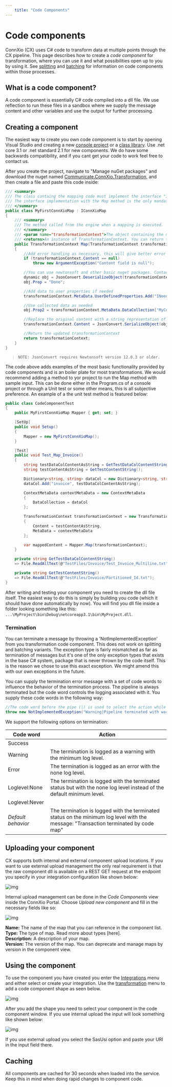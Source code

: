 ```yaml
---
    title: "Code Components"
---
```


# Code components

ConnXio (CX) uses C# code to transform data at multiple points through the CX pipeline. This page describes how to create a *code component* for transformation, where you can use it and what possibilities open up to you by using it. See [splitting](/Transformation/Splitting) and [batching](/Transformation/Batching) for information on code components within those processes.

## What is a code component?

A code component is essentially C# code compiled into a dll file. We use reflection to run these files in a sandbox where we supply the message content and other variables and use the output for further processing.

## Creating a component

The easiest way to create you own code component is to start by opening Visual Studio and creating a new [console project](https://docs.microsoft.com/en-us/visualstudio/get-started/csharp/tutorial-console?view=vs-2019) or a [class library](https://docs.microsoft.com/en-us/dotnet/core/tutorials/library-with-visual-studio?pivots=dotnet-core-3-1). Use .net core 3.1 or .net standard 2.1 for new components. We do have some backwards compatibility, and if you cant get your code to work feel free to contact us.

After you create the project, navigate to "Manage nuGet packages" and download the nuget named [Communicate.ConnXio.Transformation](https://www.nuget.org/packages/Communicate.ConnXio.Transformation/1.0.1?_src=template), and then create a file and paste this code inside:

```csharp
/// <summary>
/// The class containg the mapping code must implement the interface "IConnXioMap". This interface contains the definition of the method "Map" which is where the mapping code goes. 
/// The interface implementation with the Map method is the only mandatory code, but you can add as many files and other methods that you want, and call them from inside the Map method.
/// </summary>
public class MyFirstConnXioMap : IConnXioMap
{
    /// <summary>
    /// The method called from the engine when a mapping is executed.
    /// </summary>
    /// <param name="transformationContext">The object containing the message content as it is currently and metadata relevant for the current context</param>
    /// <returns>An instance of TransformationContext. You can return the same instance as the one received in as input parameter, after making some chacges as in the example, or create a brand new one</returns>
    public TransformationContext Map(TransformationContext transformationContext)
    {
        //Add error handling as necessary, this will give better error messages in the logs
        if (transformationContext.Content == null)
            throw new ArgumentException("Content field is null");

        //You can use newtonsoft and other basic nuget packages. Contact the CX team if you need a non supported package.
        dynamic obj = JsonConvert.DeserializeObject(transformationContext.Content);
        obj.Prop = "Done";

        //Add data to user properties if needed
        transformationContext.MetaData.UserDefinedProperties.Add("INeedThisLater", obj.prop);

        //Use collected data as needed
        obj.Prop2 = transformationContext.MetaData.DataCollection["MyCollectedData"];

        //Replace the original content with a string representation of the object "obj"
        transformationContext.Content = JsonConvert.SerializeObject(obj);

        //Return the updated transformationContext
        return transformationContext;
    }
}
```

>`NOTE: JsonConvert requires Newtonsoft version 12.0.3 or older.`

The code above adds examples of the most basic functionality provided by code components and is an boiler plate for most transformations. We would recommend adding a method to yor project to run the Map method with sample input. This can be done either in the Program.cs of a console project or through a Unit test or some other means, this is all subjective preference. An example of a the unit test method is featured below:

```csharp
public class CodeComponentTest
{
    public MyFirstConnXioMap Mapper { get; set; }

    [SetUp]
    public void Setup()
    {
        Mapper = new MyFirstConnXioMap();
    }

    [Test]
    public void Test_Map_Invoice()
    {
        string testDataColContentAsString = GetTestDataColContentString();
        string testContentAsString = GetTestContentString();

        Dictionary<string, string> dataCol = new Dictionary<string, string>();
        dataCol.Add("invoice", testDataColContentAsString);

        ContextMetaData contextMetaData = new ContextMetaData
        {
            DataCollection = dataCol
        };

        TransformationContext transformationContext = new TransformationContext
        {
            Content = testContentAsString,
            MetaData = contextMetaData
        };            

        var mappedContent = Mapper.Map(transformationContext);
    }

    private string GetTestDataColContentString()
    => File.ReadAllText(@"TestFiles/Invoice/Test_Invoice_Multiline.txt");

    private string GetTestContentString()
    => File.ReadAllText(@"TestFiles/Invoice/Partitioned_Id.txt");
}
```

After writing and testing your component you need to create the dll file itself. The easiest way to do this is simply by building you code (which it should have done automatically by now). You will find you dll file inside a folder looking something like this: `...\MyProject\bin\Debug\netcoreapp3.1\bin\MyProject.dll`.

### Termination

You can terminate a message by throwing a 'NotImplementedException' from you transformation code component. This does not work on splitting and batching variants. The exception type is fairly mismatched as far as termination of messages but it's one of the only exception types that exists in the base C# system, package that is never thrown by the code itself. This is the reason we chose to use this exact exception. We might amend this with our own exceptions in the future.

You can supply the termination error message with a set of code words to influence the behavior of the termination process. The pipeline is always terminated but the code word controls the logging associated with it. You supply these code words in the following way:

```csharp
//The code word before the pipe (|) is used to select the action while the text after the pipe is used as the log event message sent via the [logging events functionality](/Logging).
throw new NotImplementedException("Warning|Pipeline terminated with warning");
```

We support the following options on termination:

| Code word | Action |
|---|---|
| Success| | The termination is logged as a success with the minimum log level.|
| Warning | The termination is logged as a warning with the minimum log level. |
| Error | The termination is logged as an error with the none log level. |
| Loglevel:None | The termination is logged with the terminated status but with the none log level instead of the default minimum level.|
| Loglevel:Never| | The termination is not logged at all.|
| *Default behavior* | The termination is logged with the terminated status on the minimum log level with the message: "Transaction terminated by code map" |

## Uploading your component

CX supports both internal and external component upload locations. If you want to use external upload management the only real requirement is that the raw component dll is available on a REST GET request at the endpoint you specify in your integration configuration like shown below:

![img](https://cmhpictsa.blob.core.windows.net/pictures/Code%20Mapping%20Self%20hosted.PNG?sv=2020-04-08&st=2021-10-20T11%3A20%3A16Z&se=2040-10-21T11%3A20%3A00Z&sr=b&sp=r&sig=iwI0j%2Fyh8iCN48%2BrktJaxgGrqXqA9DmOl5sT2HHCyMU%3D)

Internal upload management can be done in the *Code Components* view inside the ConnXio Portal. Choose *Upload new component* and fill in the necessary fields like so:

![img](https://cmhpictsa.blob.core.windows.net/pictures/Internal%20code%20mapping.PNG?sv=2020-04-08&st=2021-10-20T11%3A25%3A22Z&se=2040-10-21T11%3A25%3A00Z&sr=b&sp=r&sig=xPBSb9XGhTGJvEuCQBVEttFnvsXigrtdyKzwmbgFWzk%3D)

**Name:** The name of the map that you can reference in the component list.\
**Type:** The type of map. Read more about types [here].\
**Description:** A description of your map.\
**Version:** The version of the map. You can deprecate and manage maps by version in the component view.

## Using the component

To use the component you have created you enter the [Integrations](/Integrations/creating-integrations) menu and either select or create your integration. Use the [transformation](/Transformation/code-components#using-the-component) menu to add a code component shape as seen below.

![img](https://cmhpictsa.blob.core.windows.net/pictures/Code%20mapping%20add%20tranformation.png?sv=2020-04-08&st=2021-10-21T11%3A01%3A19Z&se=2040-10-22T11%3A01%3A00Z&sr=b&sp=r&sig=7sKZFsU0p1B4EJDZowq6aAL8GDtkm2tkpbw94JjzTlo%3D)

After you add the shape you need to select your component in the code component window. If you use internal upload the input will look something like shown below:

![img](https://cmhpictsa.blob.core.windows.net/pictures/Code%20Mapping%20select%20mapping.PNG?sv=2020-04-08&st=2021-10-21T11%3A05%3A02Z&se=2040-10-22T11%3A05%3A00Z&sr=b&sp=r&sig=8ViYt9AB%2B5blz8GJvbT4rsuHNXfZsWN%2Fj8IxhjdEteM%3D)

If you use external upload you select the SasUsi option and paste your URI in the input field there.

## Caching

All components are cached for 30 seconds when loaded into the service. Keep this in mind when doing rapid changes to component code.
